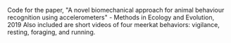 Code for the paper, "A novel biomechanical approach for animal behaviour recognition using accelerometers" - Methods in Ecology and Evolution, 2019
Also included are short videos of four meerkat behaviors: vigilance, resting, foraging, and running.
